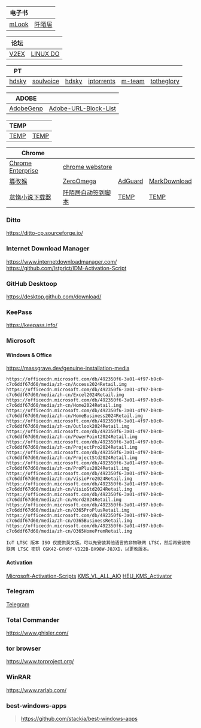 | 电子书 ||
| --- | --- |
| [mLook ](https://www.mlook.mobi/) | [阡陌居](https://www.1000qm.vip/) |

| 论坛 ||
| --- | --- |
| [V2EX ](https://www.v2ex.com/) | [LINUX DO](https://linux.do/) |


| PT ||||||
| --- | --- | --- | --- | --- | --- |
| [hdsky](https://hdsky.me/torrents.php) | [soulvoice](https://pt.soulvoice.club/special.php) | [hdsky](https://hdsky.me/torrents.php) | [iptorrents](https://www.iptorrents.com/t) | [m-team](https://kp.m-team.cc/index) |  [totheglory](https://totheglory.im/browse.php?c=M) | 

| ADOBE ||
| --- | --- |
| [AdobeGenp](https://github.com/wangzhenjjcn/AdobeGenp) | [Adobe-URL-Block-List](https://github.com/Ruddernation-Designs/Adobe-URL-Block-List) |

| TEMP||
| --- | --- |
| [TEMP](URL) | [TEMP](URL) |

| Chrome||||
| --- | --- | --- | --- |
| [Chrome Enterprise](https://chromeenterprise.google/intl/zh_cn/browser/download/thank-you/?platform=WIN64_BUNDLE&channel=stable&usagestats=0) | [chrome webstore](https://chromewebstore.google.com/) |
| [篡改猴](https://chromewebstore.google.com/detail/%E7%AF%A1%E6%94%B9%E7%8C%B4/dhdgffkkebhmkfjojejmpbldmpobfkfo) | [ZeroOmega](https://chromewebstore.google.com/detail/proxy-switchyomega-3-zero/pfnededegaaopdmhkdmcofjmoldfiped) | [AdGuard](https://chromewebstore.google.com/detail/adguard-%E5%BB%A3%E5%91%8A%E5%B0%81%E9%8E%96%E5%99%A8/bgnkhhnnamicmpeenaelnjfhikgbkllg) | [MarkDownload](https://chromewebstore.google.com/detail/markdownload-markdown-web/pcmpcfapbekmbjjkdalcgopdkipoggdi) |
| [怠惰小说下载器](https://greasyfork.org/zh-CN/scripts/25068-downloadallcontent) | [阡陌居自动签到脚本](https://greasyfork.org/zh-CN/scripts/487797-%E9%98%A1%E9%99%8C%E5%B1%85%E8%87%AA%E5%8A%A8%E7%AD%BE%E5%88%B0%E8%84%9A%E6%9C%AC-%E5%90%AB%E5%BF%83%E6%83%85%E9%80%89%E6%8B%A9) | [TEMP](URL) | [TEMP](URL) |


### Ditto
https://ditto-cp.sourceforge.io/

### Internet Download Manager
https://www.internetdownloadmanager.com/
https://github.com/lstprjct/IDM-Activation-Script

### GitHub Desktoop
https://desktop.github.com/download/

### KeePass
https://keepass.info/

### Microsoft

#### Windows & Office 
https://massgrave.dev/genuine-installation-media
```
https://officecdn.microsoft.com/db/492350f6-3a01-4f97-b9c0-c7c6ddf67d60/media/zh-cn/Access2024Retail.img
https://officecdn.microsoft.com/db/492350f6-3a01-4f97-b9c0-c7c6ddf67d60/media/zh-cn/Excel2024Retail.img
https://officecdn.microsoft.com/db/492350f6-3a01-4f97-b9c0-c7c6ddf67d60/media/zh-cn/Home2024Retail.img
https://officecdn.microsoft.com/db/492350f6-3a01-4f97-b9c0-c7c6ddf67d60/media/zh-cn/HomeBusiness2024Retail.img
https://officecdn.microsoft.com/db/492350f6-3a01-4f97-b9c0-c7c6ddf67d60/media/zh-cn/Outlook2024Retail.img
https://officecdn.microsoft.com/db/492350f6-3a01-4f97-b9c0-c7c6ddf67d60/media/zh-cn/PowerPoint2024Retail.img
https://officecdn.microsoft.com/db/492350f6-3a01-4f97-b9c0-c7c6ddf67d60/media/zh-cn/ProjectPro2024Retail.img
https://officecdn.microsoft.com/db/492350f6-3a01-4f97-b9c0-c7c6ddf67d60/media/zh-cn/ProjectStd2024Retail.img
https://officecdn.microsoft.com/db/492350f6-3a01-4f97-b9c0-c7c6ddf67d60/media/zh-cn/ProPlus2024Retail.img
https://officecdn.microsoft.com/db/492350f6-3a01-4f97-b9c0-c7c6ddf67d60/media/zh-cn/VisioPro2024Retail.img
https://officecdn.microsoft.com/db/492350f6-3a01-4f97-b9c0-c7c6ddf67d60/media/zh-cn/VisioStd2024Retail.img
https://officecdn.microsoft.com/db/492350f6-3a01-4f97-b9c0-c7c6ddf67d60/media/zh-cn/Word2024Retail.img
https://officecdn.microsoft.com/db/492350f6-3a01-4f97-b9c0-c7c6ddf67d60/media/zh-cn/O365ProPlusRetail.img
https://officecdn.microsoft.com/db/492350f6-3a01-4f97-b9c0-c7c6ddf67d60/media/zh-cn/O365BusinessRetail.img
https://officecdn.microsoft.com/db/492350f6-3a01-4f97-b9c0-c7c6ddf67d60/media/zh-cn/O365HomePremRetail.img
```
`IoT LTSC 版本 ISO 仅提供英文版。可以先安装其他语言的非物联网 LTSC，然后再安装物联网 LTSC 密钥 CGK42-GYN6Y-VD22B-BX98W-J8JXD，以更改版本。`

#### Activation 
[Microsoft-Activation-Scripts](https://github.com/massgravel/Microsoft-Activation-Scripts)
[KMS_VL_ALL_AIO](https://github.com/abbodi1406/KMS_VL_ALL_AIO)
[HEU_KMS_Activator](https://github.com/zbezj/HEU_KMS_Activator)

### Telegram
[Telegram](https://telegram.org)

### Total Commander
https://www.ghisler.com/

### tor browser
https://www.torproject.org/

### WinRAR
https://www.rarlab.com/

### best-windows-apps
> https://github.com/stackia/best-windows-apps
